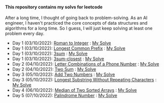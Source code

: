 #### This repository contains my solvs for leetcode
After a long time, I thought of going back to problem-solving. As an AI engineer, I haven't practiced the core concepts  of data structures and algorithms for a long time.
So I guess, I will just keep solving at least one problem every day.


- Day 1 (03/10/2022): [Roman to Integer](https://leetcode.com/problems/roman-to-integer/) : [My Solve](https://github.com/Sifat-Ahmed/leetcode-solve/blob/main/13.roman_to_int.py)
- Day 1 (03/10/2022): [Longest Common Prefix](https://leetcode.com/problems/longest-common-prefix) : [My Solve](https://github.com/Sifat-Ahmed/leetcode-solve/blob/main/17.longestcommonprefix.py)
- Day 1 (03/10/2022): [3sum](https://leetcode.com/problems/3sum) : [My Solve](https://github.com/Sifat-Ahmed/leetcode-solve/blob/main/15.3sum.py)
- Day 1 (03/10/2022): [3sum-closest](https://leetcode.com/problems/3sum-closest) : [My Solve](https://github.com/Sifat-Ahmed/leetcode-solve/blob/main/16.3sum-closest.py)
- Day 2 (04/10/2022): [Letter Combinations of a Phone Number](https://leetcode.com/problems/letter-combinations-of-a-phone-number) : [My Solve](https://github.com/Sifat-Ahmed/leetcode-solve/blob/main/14.letter-combination-phn.py)
- Day 2 (04/10/2022): [Two Sum](https://leetcode.com/problems/two-sum/) : [My Solve](https://github.com/Sifat-Ahmed/leetcode-solve/blob/main/1.two-sum.py)
- Day 3 (05/10/2022): [Add Two Numbers](https://leetcode.com/problems/add-two-numbers/) : [My Solve](https://github.com/Sifat-Ahmed/leetcode-solve/blob/main/2.add-two-numbers.py)
- Day 3 (05/10/2022): [Longest Substring Without Repeating Characters](https://leetcode.com/problems/longest-substring-without-repeating-characters/) : [My Solve](https://github.com/Sifat-Ahmed/leetcode-solve/blob/main/3.longest-substring-without-repeating-characters.py)
- Day 4 (06/10/2022): [Median of Two Sorted Arrays](https://leetcode.com/problems/median-of-two-sorted-arrays/) : [My Solve](https://github.com/Sifat-Ahmed/leetcode-solve/blob/main/4.median-of-two-sorted-arrays.py)
- Day 5 (07/10/2022): [Palindrome Number](https://leetcode.com/problems/palindrome-number//) : [My Solve](https://github.com/Sifat-Ahmed/leetcode-solve/blob/main/9.palindrome-number.py)

